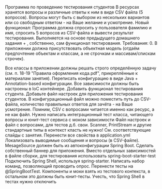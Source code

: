 Программа по проведению тестирования студентов
В ресурсах хранятся вопросы и различные ответы к ним в виде CSV файла (5 вопросов).
Вопросы могут быть с выбором из нескольких вариантов или со свободным ответом - на Ваше желание и усмотрение.
Новый функционал:
Программа должна спросить у пользователя фамилию и имя, спросить 5 вопросов из CSV-файла и вывести результат тестирования.
Выполняется на основе предыдущего домашнего задания + , собственно, сам функционал тестирования.
Требования:
0. В приложении должна присутствовать объектная модель (отдаём предпочтение объектам и классам, а не строчкам и массивам/спискам строчек).

Все классы в приложении должны решать строго определённую задачу (см. п. 18-19 "Правила оформления кода.pdf", прикреплённые к материалам занятия).
Переписать конфигурацию в виде Java + Annotation-based конфигурации. Все зависимости должны быть настроены в IoC контейнере.
Добавить функционал тестирования студента.
Добавьте файл настроек для приложения тестирования студентов.
В конфигурационный файл можно поместить путь до CSV-файла, количество правильных ответов для зачёта - на Ваше усмотрение.
Помним, CSV с вопросами читается именно как ресурс, а не как файл.
Нужно написать интеграционный тест класса, читающего вопросы и юнит-тест сервиса с моком зависимости
Файл настроек и файл с вопросами, для тестов д.б. свои.
Scanner, PrintStream и другие стандартные типы в контекст класть не нужно! См. соответствующие слайды с занятия.
Перенести все свойства в application.yml
Локализовать выводимые сообщения и вопросы (в CSV-файле). MesageSource должен быть из автоконфигурации Spring Boot.
Сделать собственный баннер для приложения.
Вместо отдельных зависимостей в файле сборки, для тестирования использовать spring-boot-starter-test
Подключить Spring Shell, используя spring-starter.
Написать набор команд, позволяющий проводить опрос.
Перенести тесты на @SpringBootTest. Компоненты и моки взять из тестового контекста, в остальном это должны быть юнит-тесты. Учесть, что Spring Shell в тестах нужно отключить